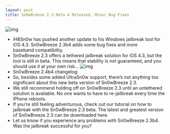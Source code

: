 ```yaml
---
layout: post
title: Sn0wBreeze 2.3 Beta 4 Released, Minor Bug Fixes
---
```

![img](http://media.idownloadblog.com/wp-content/uploads/2011/03/snowbreeze-logo.png)
* iH8Sn0w has pushed another update to his Windows jailbreak tool for iOS 4.3. Sn0wBreeze 2.3b4 adds some bug fixes and more baseband compatibility.
* Sn0wBreeze 2.3 offers a tethered jailbreak solution for iOS 4.3, but the tool is still in beta. This means that stability is not guaranteed, and you should use it at your own risk…
![img](http://media.idownloadblog.com/wp-content/uploads/2011/03/Sn0wBreeze-2.3b4-tweet-e1300587140330.png)
* Sn0wBreeze 2.4b4 changelog:
* So, besides some added UltraSn0w support, there’s not anything too significant about this new beta version of Sn0wBreeze 2.3.
* We still recommend holding off on Sn0wBreeze 2.3 until an untethered solution is available. No one wants to have to re-jailbreak every time the iPhone reboots.
* If you’re still feeling adventurous, check out our tutorial on how to jailbreak with the Sn0wBreeze 2.3 beta. The latest and greatest version of Sn0wBreeze 2.3 can be downloaded here.
* Let us know if you experience any problems with Sn0wBreeze 2.3b4. Was the jailbreak successful for you?

